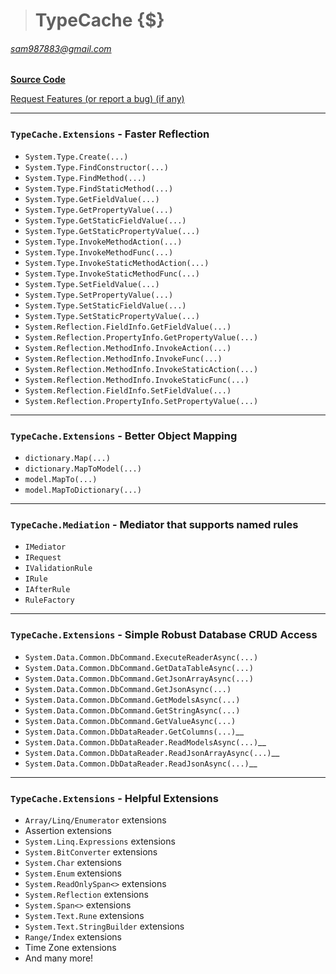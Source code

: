># TypeCache {$}
###### sam987883@gmail.com  

[**Source Code**](https://github.com/sam987883/TypeCache/tree/master/src/TypeCache.GraphQL)

[Request Features (or report a bug) (if any)](https://github.com/sam987883/TypeCache/issues)

---
### `TypeCache.Extensions` - Faster Reflection
- `System.Type.Create(...)`
- `System.Type.FindConstructor(...)`
- `System.Type.FindMethod(...)`
- `System.Type.FindStaticMethod(...)`
- `System.Type.GetFieldValue(...)`
- `System.Type.GetPropertyValue(...)`
- `System.Type.GetStaticFieldValue(...)`
- `System.Type.GetStaticPropertyValue(...)`
- `System.Type.InvokeMethodAction(...)`
- `System.Type.InvokeMethodFunc(...)`
- `System.Type.InvokeStaticMethodAction(...)`
- `System.Type.InvokeStaticMethodFunc(...)`
- `System.Type.SetFieldValue(...)`
- `System.Type.SetPropertyValue(...)`
- `System.Type.SetStaticFieldValue(...)`
- `System.Type.SetStaticPropertyValue(...)`
- `System.Reflection.FieldInfo.GetFieldValue(...)`
- `System.Reflection.PropertyInfo.GetPropertyValue(...)`
- `System.Reflection.MethodInfo.InvokeAction(...)`
- `System.Reflection.MethodInfo.InvokeFunc(...)`
- `System.Reflection.MethodInfo.InvokeStaticAction(...)`
- `System.Reflection.MethodInfo.InvokeStaticFunc(...)`
- `System.Reflection.FieldInfo.SetFieldValue(...)`
- `System.Reflection.PropertyInfo.SetPropertyValue(...)`
---
### `TypeCache.Extensions` - Better Object Mapping

- `dictionary.Map(...)`
- `dictionary.MapToModel(...)`
- `model.MapTo(...)`
- `model.MapToDictionary(...)`
---
### `TypeCache.Mediation` - Mediator that supports named rules
- `IMediator`
- `IRequest`
- `IValidationRule`
- `IRule`
- `IAfterRule`
- `RuleFactory`
---
### `TypeCache.Extensions` - Simple Robust Database CRUD Access
- `System.Data.Common.DbCommand.ExecuteReaderAsync(...)`
- `System.Data.Common.DbCommand.GetDataTableAsync(...)`
- `System.Data.Common.DbCommand.GetJsonArrayAsync(...)`
- `System.Data.Common.DbCommand.GetJsonAsync(...)`
- `System.Data.Common.DbCommand.GetModelsAsync(...)`
- `System.Data.Common.DbCommand.GetStringAsync(...)`
- `System.Data.Common.DbCommand.GetValueAsync(...)`
- `System.Data.Common.DbDataReader.GetColumns(...)`__
- `System.Data.Common.DbDataReader.ReadModelsAsync(...)`__
- `System.Data.Common.DbDataReader.ReadJsonArrayAsync(...)`__
- `System.Data.Common.DbDataReader.ReadJsonAsync(...)`__
---
### `TypeCache.Extensions` - Helpful Extensions
- `Array/Linq/Enumerator` extensions
- Assertion extensions
- `System.Linq.Expressions` extensions
- `System.BitConverter` extensions
- `System.Char` extensions
- `System.Enum` extensions
- `System.ReadOnlySpan<>` extensions
- `System.Reflection` extensions
- `System.Span<>` extensions
- `System.Text.Rune` extensions
- `System.Text.StringBuilder` extensions
- `Range/Index` extensions
- Time Zone extensions
- And many more!
